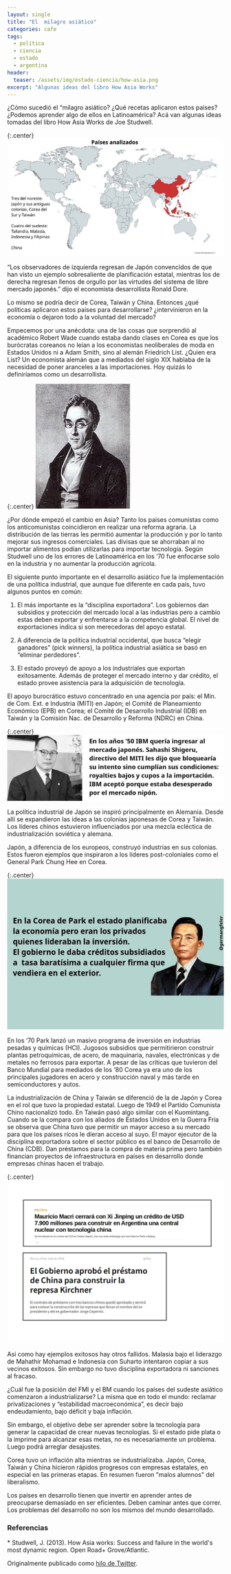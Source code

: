 ```yaml
---
layout: single
title: "El  milagro asiático"
categories: cafe
tags:
  - política
  - ciencia
  - estado
  - argentina
header:
  teaser: /assets/img/estado-ciencia/how-asia.png
excerpt: "Algunas ideas del libro How Asia Works"
---
```


¿Cómo sucedió el “milagro asiático? ¿Qué recetas aplicaron estos países? ¿Podemos aprender algo de ellos en Latinoamérica? Acá van algunas ideas tomadas del libro How Asia Works de Joe Studwell.

{:.center}
![asia1](/assets/img/estado-ciencia/asia1.jpeg)
<br>

“Los observadores de izquierda regresan de Japón convencidos de que han visto un ejemplo sobresaliente de planificación estatal, mientras los de derecha regresan llenos de orgullo por las virtudes del sistema de libre mercado japonés.” dijo el economista desarrollista Ronald Dore.

Lo mismo se podría decir de Corea, Taiwán y China. Entonces ¿qué políticas aplicaron estos países para desarrollarse? ¿intervinieron en la economía o dejaron todo a la voluntad del mercado?

Empecemos por una anécdota: una de las cosas que sorprendió al académico Robert Wade cuando estaba dando clases en Corea es que los burócratas coreanos no leían a los economistas neoliberales de moda en Estados Unidos ni a Adam Smith, sino al alemán Friedrich List. ¿Quien era List? Un economista alemán que a mediados del siglo XIX hablaba de la necesidad de poner aranceles a las importaciones. Hoy quizás lo definiríamos como un desarrollista.

{:.center}
![asia2](/assets/img/estado-ciencia/asia2.jpeg)
<br>

¿Por dónde empezó el cambio en Asia? Tanto los países comunistas como los anticomunistas coincidieron en realizar una reforma agraria. La distribución de las tierras les permitió aumentar la producción y por lo tanto mejorar sus ingresos comerciales. Las divisas que se ahorraban al no importar alimentos podían utilizarlas para importar tecnología. Según Studwell uno de los errores de Latinoamérica en los ‘70 fue enfocarse solo en la industria y no aumentar la producción agrícola.

El siguiente punto importante en el desarrollo asiático fue la implementación de una política industrial, que aunque fue diferente en cada país, tuvo algunos puntos en común:

1) El más importante es la “disciplina exportadora”. Los gobiernos dan subsidios y protección del mercado local a las industrias pero a cambio estas deben exportar y enfrentarse a la competencia global. El nivel de exportaciones indica si son merecedoras del apoyo estatal.

2) A diferencia de la política industrial occidental, que busca “elegir ganadores” (pick winners),  la política industrial asiática se basó en “eliminar perdedores”.

3) El estado proveyó de apoyo a los industriales que exportan exitosamente. Además de proteger el mercado interno y dar crédito, el estado provee asistencia para la adquisición de tecnología.

El apoyo burocrático estuvo concentrado en una agencia por país: el Min. de Com. Ext. e Industria (MITI) en Japón; el Comité de Planeamiento Económico (EPB) en Corea; el Comité de Desarrollo Industrial (IDB) en Taiwán y la Comisión Nac. de Desarrollo y Reforma (NDRC) en China.

{:.center}
![asia3](/assets/img/estado-ciencia/asia3.jpeg)
<br>

La política industrial de Japón se inspiró principalmente en Alemania. Desde allí se expandieron las ideas a las colonias japonesas de Corea y Taiwán. Los líderes chinos estuvieron influenciados por una mezcla ecléctica de industrialización soviética y alemana.

Japón, a diferencia de los europeos, construyó industrias en sus colonias. Estos fueron ejemplos que inspiraron a los líderes post-coloniales como el General Park Chung Hee en Corea. 

{:.center}
![asia4](/assets/img/estado-ciencia/asia4.jpeg)
<br>

En los ‘70 Park lanzó un masivo programa de inversión en industrias pesadas y químicas (HCI). Jugosos subsidios que permitirieron construir plantas petroquímicas, de acero, de maquinaria, navales, electrónicas y de metales no ferrosos para exportar. A pesar de las críticas que tuvieron del Banco Mundial para mediados de los ‘80 Corea ya era uno de los principales jugadores en acero y construcción naval y más tarde en semiconductores y autos.

La industrialización de China y Taiwán se diferenció de la de Japón y Corea en el rol que tuvo la propiedad estatal. Luego de 1949 el Partido Comunista Chino nacionalizó todo. En Taiwán pasó algo similar con el Kuomintang. Cuando se la compara con los aliados de Estados Unidos en la Guerra Fría se observa que China tuvo que permitir un mayor acceso a su mercado para que los países ricos le dieran acceso al suyo. El mayor ejecutor de la disciplina exportadora sobre el sector público es el banco de Desarrollo de China (CDB). Dan préstamos para la compra de materia prima pero también financian proyectos de infraestructura en países en desarrollo donde empresas chinas hacen el trabajo.

{:.center}
![asia5](/assets/img/estado-ciencia/asia5.jpeg)
<br>

Así como hay ejemplos exitosos hay otros fallidos. Malasia bajo el liderazgo de Mahathir Mohamad e  Indonesia con Suharto intentaron copiar a sus vecinos exitosos. Sin embargo no tuvo disciplina exportadora ni sanciones al fracaso.

¿Cuál fue la posición del FMI y el BM cuando los países del sudeste asiático comenzaron a industrializarse? La misma que en todo el mundo: reclamar privatizaciones y “estabilidad macroeconómica”, es decir bajo endeudamiento, bajo déficit y baja inflación.

Sin embargo, el objetivo debe ser aprender sobre la tecnología para generar la capacidad de crear nuevas tecnologías. Si el estado pide plata o la imprime para alcanzar esas metas, no es necesariamente un problema. Luego podrá arreglar desajustes.

Corea tuvo un inflación alta mientras se industrializaba. Japón, Corea, Taiwán y China hicieron rápidos progresos con empresas estatales, en especial en las primeras etapas. En resumen fueron "malos alumnos" del liberalismo.

Los países en desarrollo tienen que invertir en aprender antes de preocuparse demasiado en ser eficientes. Deben caminar antes que correr. Los problemas del desarrollo no son los mismos del mundo desarrollado.

<h3>Referencias</h3>
* Studwell, J. (2013). How Asia works: Success and failure in the world's most dynamic region. Open Road+ Grove/Atlantic.

Originalmente publicado como <a href="https://twitter.com/germangfeler/status/1191450464073736193">hilo de Twitter</a>.







